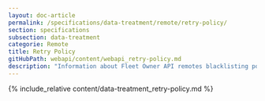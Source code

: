 ```yaml
---
layout: doc-article
permalink: /specifications/data-treatment/remote/retry-policy/
section: specifications
subsection: data-treatment
categorie: Remote
title: Retry Policy
gitHubPath: webapi/content/webapi_retry-policy.md
description: "Information about Fleet Owner API remotes blacklisting policy."
---
```


{% include_relative content/data-treatment_retry-policy.md %}